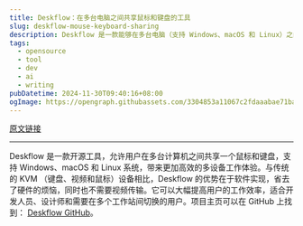 ```yaml
---
title: Deskflow：在多台电脑之间共享鼠标和键盘的工具
slug: deskflow-mouse-keyboard-sharing
description: Deskflow 是一款能够在多台电脑（支持 Windows、macOS 和 Linux）之间共享鼠标和键盘的工具，类似于软件 KVM，但不支持视频传输。该项目极大提升了多设备工作时的便利性。
tags: 
  - opensource
  - tool
  - dev
  - ai
  - writing
pubDatetime: 2024-11-30T09:40:16+08:00
ogImage: https://opengraph.githubassets.com/3304853a11067c2fdaaabae71ba9e79b2ab94ad12ba62cae6053acb6222ebc13/deskflow/deskflow
---
```


[原文链接](https://github.com/deskflow/deskflow)

---

Deskflow 是一款开源工具，允许用户在多台计算机之间共享一个鼠标和键盘，支持 Windows、macOS 和 Linux 系统，带来更加高效的多设备工作体验。与传统的 KVM （键盘、视频和鼠标）设备相比，Deskflow 的优势在于软件实现，省去了硬件的烦恼，同时也不需要视频传输。它可以大幅提高用户的工作效率，适合开发人员、设计师和需要在多个工作站间切换的用户。项目主页可以在 GitHub 上找到： [Deskflow GitHub](https://github.com/deskflow/deskflow)。

